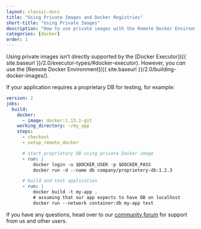```yaml
---
layout: classic-docs
title: "Using Private Images and Docker Registries"
short-title: "Using Private Images"
description: "How to use private images with the Remote Docker Environment"
categories: [docker]
order: 1
---
```


Using private images isn’t directly supported by the [Docker Executor]({{ site.baseurl }}/2.0/executor-types/#docker-executor). However, you _can_ use the [Remote Docker Environment]({{ site.baseurl }}/2.0/building-docker-images/).

If your application requires a proprietary DB for testing, for example:

```YAML
version: 2
jobs:
  build:
    docker:
      - image: docker:1.13.1-git
    working_directory: ~/my_app
    steps:
      - checkout
      - setup_remote_docker

      # start proprietary DB using private Docker image
      - run: |
          docker login -u $DOCKER_USER -p $DOCKER_PASS
          docker run -d --name db company/proprietery-db:1.2.3

      # build and test application
      - run: |
          docker build -t my-app .
          # assuming that our app expects to have DB on localhost
          docker run --network container:db my-app test
```

If you have any questions, head over to our [community forum](https://discuss.circleci.com/) for support from us and other users.
